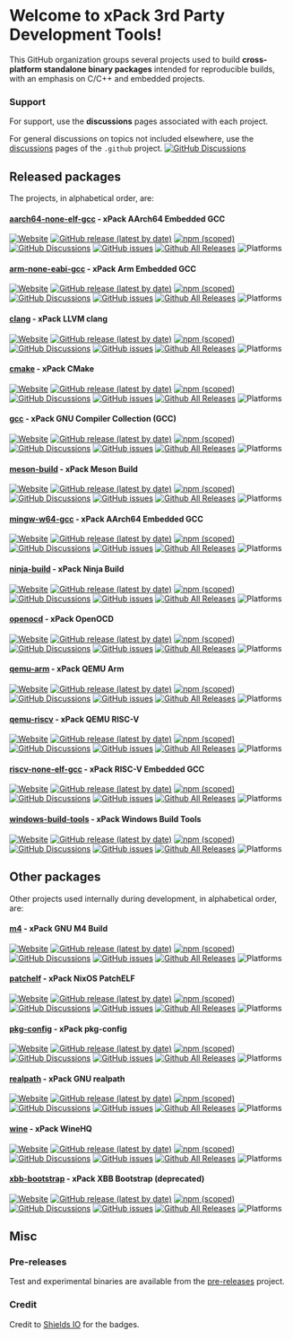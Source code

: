 # Welcome to xPack 3rd Party Development Tools!

This GitHub organization groups several projects used to build **cross-platform standalone binary packages** intended for reproducible builds, with an emphasis on C/C++ and embedded projects.


### Support

For support, use the **discussions** pages associated with each project.

For general discussions on topics not included elsewhere, use the [discussions](https://github.com/xpack-dev-tools/.github/discussions/) pages of the `.github` project.
[![GitHub Discussions](https://img.shields.io/github/discussions/xpack-dev-tools/.github)](https://github.com/xpack-dev-tools/.github/discussions/)

## Released packages

The projects, in alphabetical order, are:

#### [aarch64-none-elf-gcc](https://github.com/xpack-dev-tools/aarch64-none-elf-gcc-xpack/) - xPack AArch64 Embedded GCC

[![Website](https://img.shields.io/website?url=https%3A%2F%2Fxpack.github.io%2Faarch64-none-elf-gcc%2F)](https://xpack.github.io/aarch64-none-elf-gcc/)
[![GitHub release (latest by date)](https://img.shields.io/github/v/release/xpack-dev-tools/aarch64-none-elf-gcc-xpack)](https://github.com/xpack-dev-tools/aarch64-none-elf-gcc-xpack/releases/)
[![npm (scoped)](https://img.shields.io/npm/v/@xpack-dev-tools/aarch64-none-elf-gcc.svg)](https://www.npmjs.com/package/@xpack-dev-tools/aarch64-none-elf-gcc/)
[![GitHub Discussions](https://img.shields.io/github/discussions/xpack-dev-tools/aarch64-none-elf-gcc-xpack)](https://github.com/xpack-dev-tools/aarch64-none-elf-gcc-xpack/discussions/)
[![GitHub issues](https://img.shields.io/github/issues/xpack-dev-tools/aarch64-none-elf-gcc-xpack)](https://github.com/xpack-dev-tools/aarch64-none-elf-gcc-xpack/issues/)
[![Github All Releases](https://img.shields.io/github/downloads/xpack-dev-tools/aarch64-none-elf-gcc-xpack/total.svg)](https://github.com/xpack-dev-tools/aarch64-none-elf-gcc-xpack/releases/)
![Platforms](https://img.shields.io/badge/platform-Win%20%7C%20Mac%20%7C%20Linux%20-blue)

#### [arm-none-eabi-gcc](https://github.com/xpack-dev-tools/arm-none-eabi-gcc-xpack/) - xPack Arm Embedded GCC

[![Website](https://img.shields.io/website?url=https%3A%2F%2Fxpack.github.io%2Farm-none-eabi-gcc%2F)](https://xpack.github.io/arm-none-eabi-gcc/)
[![GitHub release (latest by date)](https://img.shields.io/github/v/release/xpack-dev-tools/arm-none-eabi-gcc-xpack)](https://github.com/xpack-dev-tools/arm-none-eabi-gcc-xpack/releases/)
[![npm (scoped)](https://img.shields.io/npm/v/@xpack-dev-tools/arm-none-eabi-gcc.svg)](https://www.npmjs.com/package/@xpack-dev-tools/arm-none-eabi-gcc/)
[![GitHub Discussions](https://img.shields.io/github/discussions/xpack-dev-tools/arm-none-eabi-gcc-xpack)](https://github.com/xpack-dev-tools/arm-none-eabi-gcc-xpack/discussions/)
[![GitHub issues](https://img.shields.io/github/issues/xpack-dev-tools/arm-none-eabi-gcc-xpack)](https://github.com/xpack-dev-tools/arm-none-eabi-gcc-xpack/issues/)
[![Github All Releases](https://img.shields.io/github/downloads/xpack-dev-tools/arm-none-eabi-gcc-xpack/total.svg)](https://github.com/xpack-dev-tools/arm-none-eabi-gcc-xpack/releases/)
![Platforms](https://img.shields.io/badge/platform-Win%20%7C%20Mac%20%7C%20Linux%20-blue)

#### [clang](https://github.com/xpack-dev-tools/clang-xpack/) - xPack LLVM clang

[![Website](https://img.shields.io/website?url=https%3A%2F%2Fxpack.github.io%2Fclang%2F)](https://xpack.github.io/clang/)
[![GitHub release (latest by date)](https://img.shields.io/github/v/release/xpack-dev-tools/clang-xpack)](https://github.com/xpack-dev-tools/clang-xpack/releases/)
[![npm (scoped)](https://img.shields.io/npm/v/@xpack-dev-tools/clang.svg)](https://www.npmjs.com/package/@xpack-dev-tools/clang/)
[![GitHub Discussions](https://img.shields.io/github/discussions/xpack-dev-tools/clang-xpack)](https://github.com/xpack-dev-tools/clang-xpack/discussions/)
[![GitHub issues](https://img.shields.io/github/issues/xpack-dev-tools/clang-xpack)](https://github.com/xpack-dev-tools/clang-xpack/issues/)
[![Github All Releases](https://img.shields.io/github/downloads/xpack-dev-tools/clang-xpack/total.svg)](https://github.com/xpack-dev-tools/clang-xpack/releases/)
![Platforms](https://img.shields.io/badge/platform-Win%20%7C%20Mac%20%7C%20Linux%20-blue)

#### [cmake](https://github.com/xpack-dev-tools/cmake-xpack/) - xPack CMake

[![Website](https://img.shields.io/website?url=https%3A%2F%2Fxpack.github.io%2Fcmake%2F)](https://xpack.github.io/cmake/)
[![GitHub release (latest by date)](https://img.shields.io/github/v/release/xpack-dev-tools/cmake-xpack)](https://github.com/xpack-dev-tools/cmake-xpack/releases/)
[![npm (scoped)](https://img.shields.io/npm/v/@xpack-dev-tools/cmake.svg)](https://www.npmjs.com/package/@xpack-dev-tools/cmake/)
[![GitHub Discussions](https://img.shields.io/github/discussions/xpack-dev-tools/cmake-xpack)](https://github.com/xpack-dev-tools/cmake-xpack/discussions/)
[![GitHub issues](https://img.shields.io/github/issues/xpack-dev-tools/cmake-xpack)](https://github.com/xpack-dev-tools/cmake-xpack/issues/)
[![Github All Releases](https://img.shields.io/github/downloads/xpack-dev-tools/cmake-xpack/total.svg)](https://github.com/xpack-dev-tools/cmake-xpack/releases/)
![Platforms](https://img.shields.io/badge/platform-Win%20%7C%20Mac%20%7C%20Linux%20-blue)

#### [gcc](https://github.com/xpack-dev-tools/gcc-xpack/) - xPack GNU Compiler Collection (GCC)

[![Website](https://img.shields.io/website?url=https%3A%2F%2Fxpack.github.io%2Fgcc%2F)](https://xpack.github.io/gcc/)
[![GitHub release (latest by date)](https://img.shields.io/github/v/release/xpack-dev-tools/gcc-xpack)](https://github.com/xpack-dev-tools/gcc-xpack/releases/)
[![npm (scoped)](https://img.shields.io/npm/v/@xpack-dev-tools/gcc.svg)](https://www.npmjs.com/package/@xpack-dev-tools/gcc/)
[![GitHub Discussions](https://img.shields.io/github/discussions/xpack-dev-tools/gcc-xpack)](https://github.com/xpack-dev-tools/gcc-xpack/discussions/)
[![GitHub issues](https://img.shields.io/github/issues/xpack-dev-tools/gcc-xpack)](https://github.com/xpack-dev-tools/gcc-xpack/issues/)
[![Github All Releases](https://img.shields.io/github/downloads/xpack-dev-tools/gcc-xpack/total.svg)](https://github.com/xpack-dev-tools/gcc-xpack/releases/)
![Platforms](https://img.shields.io/badge/platform-Win%20%7C%20Mac%20%7C%20Linux%20-blue)

#### [meson-build](https://github.com/xpack-dev-tools/meson-build-xpack/) - xPack Meson Build

[![Website](https://img.shields.io/website?url=https%3A%2F%2Fxpack.github.io%2Fmeson-build%2F)](https://xpack.github.io/meson-build/)
[![GitHub release (latest by date)](https://img.shields.io/github/v/release/xpack-dev-tools/meson-build-xpack)](https://github.com/xpack-dev-tools/meson-build-xpack/releases/)
[![npm (scoped)](https://img.shields.io/npm/v/@xpack-dev-tools/meson-build.svg?color=blue)](https://www.npmjs.com/package/@xpack-dev-tools/meson-build/)
[![GitHub Discussions](https://img.shields.io/github/discussions/xpack-dev-tools/meson-build-xpack)](https://github.com/xpack-dev-tools/meson-build-xpack/discussions/)
[![GitHub issues](https://img.shields.io/github/issues/xpack-dev-tools/meson-build-xpack)](https://github.com/xpack-dev-tools/meson-build-xpack/issues/)
[![Github All Releases](https://img.shields.io/github/downloads/xpack-dev-tools/meson-build-xpack/total.svg)](https://github.com/xpack-dev-tools/meson-build-xpack/releases/)
![Platforms](https://img.shields.io/badge/platform-Win%20%7C%20Mac%20%7C%20Linux%20-blue)

#### [mingw-w64-gcc](https://github.com/xpack-dev-tools/mingw-w64-gcc-xpack/) - xPack AArch64 Embedded GCC

[![Website](https://img.shields.io/website?url=https%3A%2F%2Fxpack.github.io%2Fmingw-w64-gcc%2F)](https://xpack.github.io/mingw-w64-gcc/)
[![GitHub release (latest by date)](https://img.shields.io/github/v/release/xpack-dev-tools/mingw-w64-gcc-xpack)](https://github.com/xpack-dev-tools/mingw-w64-gcc-xpack/releases/)
[![npm (scoped)](https://img.shields.io/npm/v/@xpack-dev-tools/mingw-w64-gcc.svg)](https://www.npmjs.com/package/@xpack-dev-tools/mingw-w64-gcc/)
[![GitHub Discussions](https://img.shields.io/github/discussions/xpack-dev-tools/mingw-w64-gcc-xpack)](https://github.com/xpack-dev-tools/mingw-w64-gcc-xpack/discussions/)
[![GitHub issues](https://img.shields.io/github/issues/xpack-dev-tools/mingw-w64-gcc-xpack)](https://github.com/xpack-dev-tools/mingw-w64-gcc-xpack/issues/)
[![Github All Releases](https://img.shields.io/github/downloads/xpack-dev-tools/mingw-w64-gcc-xpack/total.svg)](https://github.com/xpack-dev-tools/mingw-w64-gcc-xpack/releases/)
![Platforms](https://img.shields.io/badge/platform-Win%20%7C%20Mac%20%7C%20Linux%20-blue)

#### [ninja-build](https://github.com/xpack-dev-tools/ninja-build-xpack/) - xPack Ninja Build

[![Website](https://img.shields.io/website?url=https%3A%2F%2Fxpack.github.io%2Fninja-build%2F)](https://xpack.github.io/ninja-build/)
[![GitHub release (latest by date)](https://img.shields.io/github/v/release/xpack-dev-tools/ninja-build-xpack)](https://github.com/xpack-dev-tools/ninja-build-xpack/releases/)
[![npm (scoped)](https://img.shields.io/npm/v/@xpack-dev-tools/ninja-build.svg)](https://www.npmjs.com/package/@xpack-dev-tools/ninja-build/)
[![GitHub Discussions](https://img.shields.io/github/discussions/xpack-dev-tools/ninja-build-xpack)](https://github.com/xpack-dev-tools/ninja-build-xpack/discussions/)
[![GitHub issues](https://img.shields.io/github/issues/xpack-dev-tools/ninja-build-xpack)](https://github.com/xpack-dev-tools/ninja-build-xpack/issues/)
[![Github All Releases](https://img.shields.io/github/downloads/xpack-dev-tools/ninja-build-xpack/total.svg)](https://github.com/xpack-dev-tools/ninja-build-xpack/releases/)
![Platforms](https://img.shields.io/badge/platform-Win%20%7C%20Mac%20%7C%20Linux%20-blue)

#### [openocd](https://github.com/xpack-dev-tools/openocd-xpack/) - xPack OpenOCD

[![Website](https://img.shields.io/website?url=https%3A%2F%2Fxpack.github.io%2Fopenocd%2F)](https://xpack.github.io/openocd/)
[![GitHub release (latest by date)](https://img.shields.io/github/v/release/xpack-dev-tools/openocd-xpack)](https://github.com/xpack-dev-tools/openocd-xpack/releases/)
[![npm (scoped)](https://img.shields.io/npm/v/@xpack-dev-tools/openocd?color=blue)](https://www.npmjs.com/package/@xpack-dev-tools/openocd/)
[![GitHub Discussions](https://img.shields.io/github/discussions/xpack-dev-tools/openocd-xpack)](https://github.com/xpack-dev-tools/openocd-xpack/discussions/)
[![GitHub issues](https://img.shields.io/github/issues/xpack-dev-tools/openocd-xpack)](https://github.com/xpack-dev-tools/openocd-xpack/issues/)
[![Github All Releases](https://img.shields.io/github/downloads/xpack-dev-tools/openocd-xpack/total.svg)](https://github.com/xpack-dev-tools/openocd-xpack/releases/)
![Platforms](https://img.shields.io/badge/platform-Win%20%7C%20Mac%20%7C%20Linux%20-blue)

#### [qemu-arm](https://github.com/xpack-dev-tools/qemu-arm-xpack/) - xPack QEMU Arm

[![Website](https://img.shields.io/website?url=https%3A%2F%2Fxpack.github.io%2Fqemu-arm%2F)](https://xpack.github.io/qemu-arm/)
[![GitHub release (latest by date)](https://img.shields.io/github/v/release/xpack-dev-tools/qemu-arm-xpack)](https://github.com/xpack-dev-tools/qemu-arm-xpack/releases/)
[![npm (scoped)](https://img.shields.io/npm/v/@xpack-dev-tools/qemu-arm.svg)](https://www.npmjs.com/package/@xpack-dev-tools/qemu-arm/)
[![GitHub Discussions](https://img.shields.io/github/discussions/xpack-dev-tools/qemu-arm-xpack)](https://github.com/xpack-dev-tools/qemu-arm-xpack/discussions/)
[![GitHub issues](https://img.shields.io/github/issues/xpack-dev-tools/qemu-arm-xpack)](https://github.com/xpack-dev-tools/qemu-arm-xpack/issues/)
[![Github All Releases](https://img.shields.io/github/downloads/xpack-dev-tools/qemu-arm-xpack/total.svg)](https://github.com/xpack-dev-tools/qemu-arm-xpack/releases/)
![Platforms](https://img.shields.io/badge/platform-Win%20%7C%20Mac%20%7C%20Linux%20-blue)

#### [qemu-riscv](https://github.com/xpack-dev-tools/qemu-riscv-xpack/) - xPack QEMU RISC-V

[![Website](https://img.shields.io/website?url=https%3A%2F%2Fxpack.github.io%2Fqemu-riscv%2F)](https://xpack.github.io/qemu-riscv/)
[![GitHub release (latest by date)](https://img.shields.io/github/v/release/xpack-dev-tools/qemu-riscv-xpack)](https://github.com/xpack-dev-tools/qemu-riscv-xpack/releases/)
[![npm (scoped)](https://img.shields.io/npm/v/@xpack-dev-tools/qemu-riscv.svg)](https://www.npmjs.com/package/@xpack-dev-tools/qemu-riscv/)
[![GitHub Discussions](https://img.shields.io/github/discussions/xpack-dev-tools/qemu-riscv-xpack)](https://github.com/xpack-dev-tools/qemu-riscv-xpack/discussions/)
[![GitHub issues](https://img.shields.io/github/issues/xpack-dev-tools/qemu-riscv-xpack)](https://github.com/xpack-dev-tools/qemu-riscv-xpack/issues/)
[![Github All Releases](https://img.shields.io/github/downloads/xpack-dev-tools/qemu-riscv-xpack/total.svg)](https://github.com/xpack-dev-tools/qemu-riscv-xpack/releases/)
![Platforms](https://img.shields.io/badge/platform-Win%20%7C%20Mac%20%7C%20Linux%20-blue)

#### [riscv-none-elf-gcc](https://github.com/xpack-dev-tools/riscv-none-elf-gcc-xpack/) - xPack RISC-V Embedded GCC

[![Website](https://img.shields.io/website?url=https%3A%2F%2Fxpack.github.io%2Friscv-none-elf-gcc%2F)](https://xpack.github.io/riscv-none-elf-gcc/)
[![GitHub release (latest by date)](https://img.shields.io/github/v/release/xpack-dev-tools/riscv-none-elf-gcc-xpack)](https://github.com/xpack-dev-tools/riscv-none-elf-gcc-xpack/releases/)
[![npm (scoped)](https://img.shields.io/npm/v/@xpack-dev-tools/riscv-none-elf-gcc.svg)](https://www.npmjs.com/package/@xpack-dev-tools/riscv-none-elf-gcc/)
[![GitHub Discussions](https://img.shields.io/github/discussions/xpack-dev-tools/riscv-none-elf-gcc-xpack)](https://github.com/xpack-dev-tools/riscv-none-elf-gcc-xpack/discussions/)
[![GitHub issues](https://img.shields.io/github/issues/xpack-dev-tools/riscv-none-elf-gcc-xpack)](https://github.com/xpack-dev-tools/riscv-none-elf-gcc-xpack/issues/)
[![Github All Releases](https://img.shields.io/github/downloads/xpack-dev-tools/riscv-none-elf-gcc-xpack/total.svg)](https://github.com/xpack-dev-tools/riscv-none-elf-gcc-xpack/releases/)
![Platforms](https://img.shields.io/badge/platform-Win%20%7C%20Mac%20%7C%20Linux%20-blue)

#### [windows-build-tools](https://github.com/xpack-dev-tools/windows-build-tools-xpack/) - xPack Windows Build Tools

[![Website](https://img.shields.io/website?url=https%3A%2F%2Fxpack.github.io%2Fwindows-build-tools%2F)](https://xpack.github.io/windows-build-tools/)
[![GitHub release (latest by date)](https://img.shields.io/github/v/release/xpack-dev-tools/windows-build-tools-xpack)](https://github.com/xpack-dev-tools/windows-build-tools-xpack/releases/)
[![npm (scoped)](https://img.shields.io/npm/v/@xpack-dev-tools/windows-build-tools.svg)](https://www.npmjs.com/package/@xpack-dev-tools/windows-build-tools/)
[![GitHub Discussions](https://img.shields.io/github/discussions/xpack-dev-tools/windows-build-tools-xpack)](https://github.com/xpack-dev-tools/windows-build-tools-xpack/discussions/)
[![GitHub issues](https://img.shields.io/github/issues/xpack-dev-tools/windows-build-tools-xpack)](https://github.com/xpack-dev-tools/windows-build-tools-xpack/issues/)
[![Github All Releases](https://img.shields.io/github/downloads/xpack-dev-tools/windows-build-tools-xpack/total.svg)](https://github.com/xpack-dev-tools/windows-build-tools-xpack/releases/)
![Platforms](https://img.shields.io/badge/platform-Win%20-blue)

## Other packages

Other projects used internally during development, in alphabetical order, are:

#### [m4](https://github.com/xpack-dev-tools/m4-xpack/) - xPack GNU M4 Build

[![Website](https://img.shields.io/website?url=https%3A%2F%2Fxpack.github.io%2Fm4%2F)](https://xpack.github.io/m4/)
[![GitHub release (latest by date)](https://img.shields.io/github/v/release/xpack-dev-tools/m4-xpack)](https://github.com/xpack-dev-tools/m4-xpack/releases/)
[![npm (scoped)](https://img.shields.io/npm/v/@xpack-dev-tools/m4.svg?color=blue)](https://www.npmjs.com/package/@xpack-dev-tools/m4/)
[![GitHub Discussions](https://img.shields.io/github/discussions/xpack-dev-tools/m4-xpack)](https://github.com/xpack-dev-tools/m4-xpack/discussions/)
[![GitHub issues](https://img.shields.io/github/issues/xpack-dev-tools/m4-xpack)](https://github.com/xpack-dev-tools/m4-xpack/issues/)
[![Github All Releases](https://img.shields.io/github/downloads/xpack-dev-tools/m4-xpack/total.svg)](https://github.com/xpack-dev-tools/m4-xpack/releases/)
![Platforms](https://img.shields.io/badge/platform-Win%20%7C%20Mac%20%7C%20Linux%20-blue)

#### [patchelf](https://github.com/xpack-dev-tools/patchelf-xpack/) - xPack NixOS PatchELF

[![Website](https://img.shields.io/website?url=https%3A%2F%2Fxpack.github.io%2Fpatchelf%2F)](https://xpack.github.io/dev-tools/patchelf/)
[![GitHub release (latest by date)](https://img.shields.io/github/v/release/xpack-dev-tools/patchelf-xpack)](https://github.com/xpack-dev-tools/patchelf-xpack/releases/)
[![npm (scoped)](https://img.shields.io/npm/v/@xpack-dev-tools/patchelf?color=blue)](https://www.npmjs.com/package/@xpack-dev-tools/patchelf/)
[![GitHub Discussions](https://img.shields.io/github/discussions/xpack-dev-tools/patchelf-xpack)](https://github.com/xpack-dev-tools/patchelf-xpack/discussions/)
[![GitHub issues](https://img.shields.io/github/issues/xpack-dev-tools/patchelf-xpack)](https://github.com/xpack-dev-tools/patchelf-xpack/issues/)
[![Github All Releases](https://img.shields.io/github/downloads/xpack-dev-tools/patchelf-xpack/total.svg)](https://github.com/xpack-dev-tools/patchelf-xpack/releases/)
![Platforms](https://img.shields.io/badge/platform-Mac%20%7C%20Linux%20-blue)

#### [pkg-config](https://github.com/xpack-dev-tools/pkg-config-xpack/) - xPack pkg-config

[![Website](https://img.shields.io/website?url=https%3A%2F%2Fxpack.github.io%2Fpkg-config%2F)](https://xpack.github.io/dev-tools/pkg-config/)
[![GitHub release (latest by date)](https://img.shields.io/github/v/release/xpack-dev-tools/pkg-config-xpack)](https://github.com/xpack-dev-tools/pkg-config-xpack/releases/)
[![npm (scoped)](https://img.shields.io/npm/v/@xpack-dev-tools/pkg-config?color=blue)](https://www.npmjs.com/package/@xpack-dev-tools/pkg-config/)
[![GitHub Discussions](https://img.shields.io/github/discussions/xpack-dev-tools/pkg-config-xpack)](https://github.com/xpack-dev-tools/pkg-config-xpack/discussions/)
[![GitHub issues](https://img.shields.io/github/issues/xpack-dev-tools/pkg-config-xpack)](https://github.com/xpack-dev-tools/pkg-config-xpack/issues/)
[![Github All Releases](https://img.shields.io/github/downloads/xpack-dev-tools/pkg-config-xpack/total.svg)](https://github.com/xpack-dev-tools/pkg-config-xpack/releases/)
![Platforms](https://img.shields.io/badge/platform-Mac%20%7C%20Linux%20-blue)

#### [realpath](https://github.com/xpack-dev-tools/realpath-xpack/) - xPack GNU realpath

[![Website](https://img.shields.io/website?url=https%3A%2F%2Fxpack.github.io%2Frealpath%2F)](https://xpack.github.io/dev-tools/realpath/)
[![GitHub release (latest by date)](https://img.shields.io/github/v/release/xpack-dev-tools/realpath-xpack)](https://github.com/xpack-dev-tools/realpath-xpack/releases/)
[![npm (scoped)](https://img.shields.io/npm/v/@xpack-dev-tools/realpath?color=blue)](https://www.npmjs.com/package/@xpack-dev-tools/realpath/)
[![GitHub Discussions](https://img.shields.io/github/discussions/xpack-dev-tools/realpath-xpack)](https://github.com/xpack-dev-tools/realpath-xpack/discussions/)
[![GitHub issues](https://img.shields.io/github/issues/xpack-dev-tools/realpath-xpack)](https://github.com/xpack-dev-tools/realpath-xpack/issues/)
[![Github All Releases](https://img.shields.io/github/downloads/xpack-dev-tools/realpath-xpack/total.svg)](https://github.com/xpack-dev-tools/realpath-xpack/releases/)
![Platforms](https://img.shields.io/badge/platform-Mac%20%7C%20Linux%20-blue)

#### [wine](https://github.com/xpack-dev-tools/wine-xpack/) - xPack WineHQ

[![Website](https://img.shields.io/website?url=https%3A%2F%2Fxpack.github.io%2Fwine%2F)](https://xpack.github.io/dev-tools/wine/)
[![GitHub release (latest by date)](https://img.shields.io/github/v/release/xpack-dev-tools/wine-xpack)](https://github.com/xpack-dev-tools/wine-xpack/releases/)
[![npm (scoped)](https://img.shields.io/npm/v/@xpack-dev-tools/wine?color=blue)](https://www.npmjs.com/package/@xpack-dev-tools/wine/)
[![GitHub Discussions](https://img.shields.io/github/discussions/xpack-dev-tools/wine-xpack)](https://github.com/xpack-dev-tools/wine-xpack/discussions/)
[![GitHub issues](https://img.shields.io/github/issues/xpack-dev-tools/wine-xpack)](https://github.com/xpack-dev-tools/wine-xpack/issues/)
[![Github All Releases](https://img.shields.io/github/downloads/xpack-dev-tools/wine-xpack/total.svg)](https://github.com/xpack-dev-tools/wine-xpack/releases/)
![Platforms](https://img.shields.io/badge/platform-Linux%20x64%20-blue)

#### [xbb-bootstrap](https://github.com/xpack-dev-tools/xbb-bootstrap-xpack/) - xPack XBB Bootstrap (deprecated)

[![Website](https://img.shields.io/website?url=https%3A%2F%2Fxpack.github.io%2Fxbb-bootstrap%2F)](https://xpack.github.io/dev-tools/xbb-bootstrap/)
[![GitHub release (latest by date)](https://img.shields.io/github/v/release/xpack-dev-tools/xbb-bootstrap-xpack)](https://github.com/xpack-dev-tools/xbb-bootstrap-xpack/releases/)
[![npm (scoped)](https://img.shields.io/npm/v/@xpack-dev-tools/xbb-bootstrap?color=blue)](https://www.npmjs.com/package/@xpack-dev-tools/xbb-bootstrap/)
[![GitHub Discussions](https://img.shields.io/github/discussions/xpack-dev-tools/xbb-bootstrap-xpack)](https://github.com/xpack-dev-tools/xbb-bootstrap-xpack/discussions/)
[![GitHub issues](https://img.shields.io/github/issues/xpack-dev-tools/xbb-bootstrap-xpack)](https://github.com/xpack-dev-tools/xbb-bootstrap-xpack/issues/)
[![Github All Releases](https://img.shields.io/github/downloads/xpack-dev-tools/xbb-bootstrap-xpack/total.svg)](https://github.com/xpack-dev-tools/xbb-bootstrap-xpack/releases/)
![Platforms](https://img.shields.io/badge/platform-Mac%20%7C%20Linux%20-blue)

## Misc

### Pre-releases

Test and experimental binaries are available from the [pre-releases](https://github.com/xpack-dev-tools/pre-releases/releases/) project.

### Credit

Credit to [Shields IO](https://shields.io) for the badges.
